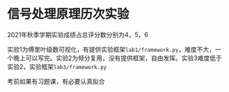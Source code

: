 # 信号处理原理历次实验

2021年秋季学期实验成绩占总评分数分别为4，5，6

实验1为傅里叶级数可视化，有提供实验框架`lab1/framework.py`，难度不大，一个晚上可以写完。实验2为频分复用，没有提供框架，自由发挥。实验3难度低于实验2，实验框架`lab3/framework.py`

考前如果有习题课，有必要认真拟合